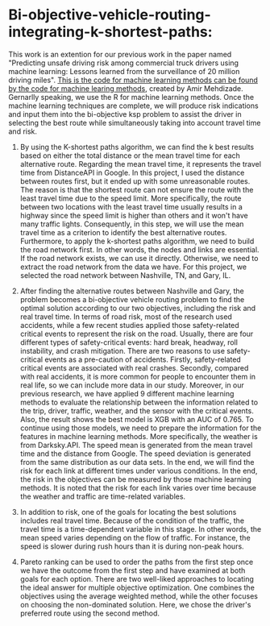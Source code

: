# Bi-objective-vehicle-routing-integrating-k-shortest-paths:
This work is an extention for our previous work in the paper named "Predicting unsafe driving risk among commercial truck drivers using machine learning: Lessons learned from the surveillance of 20 million driving miles". [This is the code for machine learning methods can be found by the code for machine learing methods](https://mehdizadeamir.github.io/sce_predictions#3_predictive_modeling), created by Amir Mehdizade. Gernarlly speaking, we use the R for machine learning methods. Once the machine learning techniques are complete, we will produce risk indications and input them into the bi-objective ksp problem to assist the driver in selecting the best route while simultaneously taking into account travel time and risk.
1. By using the K-shortest paths algorithm, we can find the k best results based on either the total distance or the mean travel time for each alternative route. Regarding the mean travel time, it represents the travel time from DistanceAPI in Google. In this project, I used the distance between routes first, but it ended up with some unreasonable routes. The reason is that the shortest route can not ensure the route with the least travel time due to the speed limit. More specifically, the route between two locations with the least travel time usually results in a highway since the speed limit is higher than others and it won't have many traffic lights. Consequently, in this step, we will use the mean travel time as a criterion to identify the best alternative routes. 
Furthermore, to apply the k-shortest paths algorithm, we need to build the road network first. In other words, the nodes and links are essential. If the road network exists, we can use it directly. Otherwise, we need to extract the road network from the data we have. For this project, we selected the road network between Nashville, TN, and Gary, IL. 

2. After finding the alternative routes between Nashville and Gary, the problem becomes a bi-objective vehicle routing problem to find the optimal solution according to our two objectives, including the risk and real travel time. In terms of road risk, most of the research used accidents, while a few recent studies applied those safety-related critical events to represent the risk on the road. Usually, there are four different types of safety-critical events: hard break, headway, roll instability, and crash mitigation. There are two reasons to use safety-critical events as a pre-caution of accidents. Firstly, safety-related critical events are associated with real crashes. Secondly, compared with real accidents, it is more common for people to encounter them in real life, so we can include more data in our study. Moreover, in our previous research, we have applied 9 different machine learning methods to evaluate the relationship between the information related to the trip, driver, traffic, weather, and the sensor with the critical events. Also, the result shows the best model is XGB with an AUC of 0.765. To continue using those models, we need to prepare the information for the features in machine learning methods. More specifically, the weather is from Darksky.API. The speed mean is generated from the mean travel time and the distance from Google. The speed deviation is generated from the same distribution as our data sets. In the end, we will find the risk for each link at different times under various conditions. In the end, the risk in the objectives can be measured by those machine learning methods. It is noted that the risk for each link varies over time because the weather and traffic are time-related variables.

3.  In addition to risk, one of the goals for locating the best solutions includes real travel time. Because of the condition of the traffic, the travel time is a time-dependent variable in this stage. In other words, the mean speed varies depending on the flow of traffic. For instance, the speed is slower during rush hours than it is during non-peak hours.

4. Pareto ranking can be used to order the paths from the first step once we have the outcome from the first step and have examined at both goals for each option. There are two well-liked approaches to locating the ideal answer for multiple objective optimization. One combines the objectives using the average weighted method, while the other focuses on choosing the non-dominated solution. Here, we chose the driver's preferred route using the second method.
